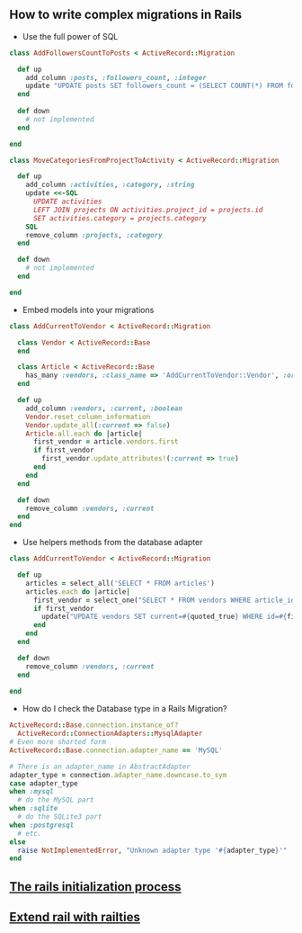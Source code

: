 How to write complex migrations in Rails
---
- Use the full power of SQL
```ruby
class AddFollowersCountToPosts < ActiveRecord::Migration

  def up
    add_column :posts, :followers_count, :integer
    update "UPDATE posts SET followers_count = (SELECT COUNT(*) FROM followers WHERE followers.post_id = posts.id)"
  end
  
  def down
    # not implemented
  end

end
```

```ruby
class MoveCategoriesFromProjectToActivity < ActiveRecord::Migration

  def up
    add_column :activities, :category, :string
    update <<-SQL
      UPDATE activities
      LEFT JOIN projects ON activities.project_id = projects.id
      SET activities.category = projects.category
    SQL
    remove_column :projects, :category
  end

  def down
    # not implemented
  end

end
```
* Embed models into your migrations
```ruby
class AddCurrentToVendor < ActiveRecord::Migration

  class Vendor < ActiveRecord::Base
  end

  class Article < ActiveRecord::Base
    has_many :vendors, :class_name => 'AddCurrentToVendor::Vendor', :order => 'created_at'
  end

  def up
    add_column :vendors, :current, :boolean
    Vendor.reset_column_information
    Vendor.update_all(:current => false)
    Article.all.each do |article|
      first_vendor = article.vendors.first
      if first_vendor
        first_vendor.update_attributes!(:current => true)
      end
    end
  end

  def down
    remove_column :vendors, :current
  end
end
```
* Use helpers methods from the database adapter
```ruby
class AddCurrentToVendor < ActiveRecord::Migration

  def up
    articles = select_all('SELECT * FROM articles')
    articles.each do |article|
      first_vendor = select_one("SELECT * FROM vendors WHERE article_id = #{article['id']}")
      if first_vendor
        update("UPDATE vendors SET current=#{quoted_true} WHERE id=#{first_vendor['id']}")
      end
    end
  end

  def down
    remove_column :vendors, :current
  end
  
end
```
* How do I check the Database type in a Rails Migration?
```ruby
ActiveRecord::Base.connection.instance_of? 
  ActiveRecord::ConnectionAdapters::MysqlAdapter 
# Even more shorted form
ActiveRecord::Base.connection.adapter_name == 'MySQL'

# There is an adapter_name in AbstractAdapter
adapter_type = connection.adapter_name.downcase.to_sym
case adapter_type
when :mysql
  # do the MySQL part
when :sqlite
  # do the SQLite3 part
when :postgresql
  # etc.
else
  raise NotImplementedError, "Unknown adapter type '#{adapter_type}'"
end
```
[The rails initialization process](http://guides.rubyonrails.org/v3.2.9/initialization.html)
---
[Extend rail with railties](https://blog.engineyard.com/2010/extending-rails-3-with-railties)
---

